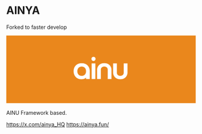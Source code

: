 # AINYA

Forked to faster develop

![AINU Banner](/public/ainubanner.png)

AINU Framework based.

https://x.com/ainya_HQ
https://ainya.fun/
